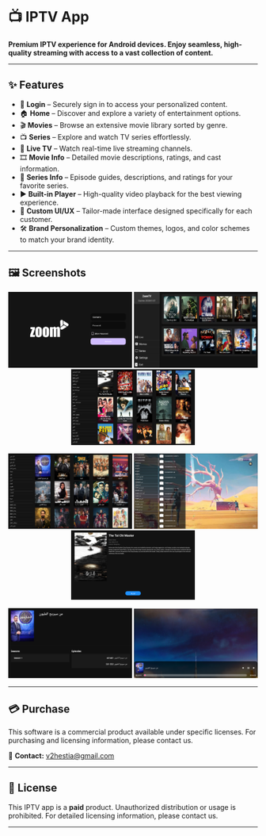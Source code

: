 # 📺 IPTV App

**Premium IPTV experience for Android devices. Enjoy seamless, high-quality streaming with access to a vast collection of content.**

---

## ✨ Features

- 🔐 **Login** – Securely sign in to access your personalized content.
- 🏠 **Home** – Discover and explore a variety of entertainment options.
- 🎬 **Movies** – Browse an extensive movie library sorted by genre.
- 📺 **Series** – Explore and watch TV series effortlessly.
- 📡 **Live TV** – Watch real-time live streaming channels.
- 🎞 **Movie Info** – Detailed movie descriptions, ratings, and cast information.
- 📖 **Series Info** – Episode guides, descriptions, and ratings for your favorite series.
- ▶️ **Built-in Player** – High-quality video playback for the best viewing experience.
- 🎨 **Custom UI/UX** – Tailor-made interface designed specifically for each customer.
- 🛠 **Brand Personalization** – Custom themes, logos, and color schemes to match your brand identity.

---

## 🖼 Screenshots

<p align="center">
  <img src="login_screen.png" width="250"> 
  <img src="home_screen.png" width="250"> 
  <img src="movies_section.png" width="250"> 
</p>
<p align="center">
  <img src="series_section.png" width="250"> 
  <img src="live_section.png" width="250"> 
  <img src="movies_info.png" width="250"> 
</p>
<p align="center">
  <img src="series_info.png" width="250"> 
  <img src="player.png" width="250"> 
</p>

---

## 💳 Purchase

This software is a commercial product available under specific licenses. For purchasing and licensing information, please contact us.

📩 **Contact:** [v2hestia@gmail.com](mailto:v2hestia@gmail.com)

---

## 📜 License

This IPTV app is a **paid** product. Unauthorized distribution or usage is prohibited. For detailed licensing information, please contact us.

---

